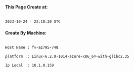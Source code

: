 
   
#### This Page Create at:

```bash

2023-10-24 - 22:10:30 UTC

```

#### Create By Machine:

```bash

Host Name : fv-az795-748

platform  : Linux-6.2.0-1014-azure-x86_64-with-glibc2.35

Ip Local  : 10.1.0.159

```

